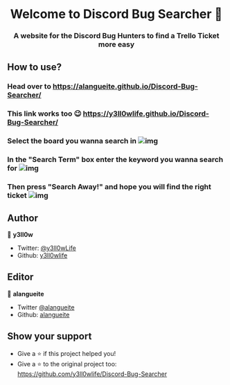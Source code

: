 <h1 align="center">Welcome to Discord Bug Searcher 👋</h1>
<p>
</p>

<h3 align="center">A website for the Discord Bug Hunters to find a Trello Ticket more easy</h6>

## How to use?
### Head over to https://alangueite.github.io/Discord-Bug-Searcher/
### This link works too 😉 https://y3ll0wlife.github.io/Discord-Bug-Searcher/
### Select the board you wanna search in ![img](https://i.discord.fr/X9KW.png)
### In the "Search Term" box enter the keyword you wanna search for ![img](https://i.discord.fr/3InL.png)
### Then press "Search Away!" and hope you will find the right ticket ![img](https://i.discord.fr/P0NC.png)
## Author
👤 **y3ll0w**

* Twitter: [@y3ll0wLife](https://twitter.com/y3ll0wLife)
* Github: [y3ll0wlife](https://github.com/y3ll0wlife)

## Editor

👤 **alangueite**

* Twitter [@alangueite](https://twitter.com/alangueite)
* Github: [alangueite](https://github.com/alangueite)


## Show your support
* Give a ⭐️ if this project helped you!
* Give a ⭐️ to the original project too: https://github.com/y3ll0wlife/Discord-Bug-Searcher

